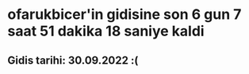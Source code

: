 # ofarukbicer'in gidisine son 6 gun 7 saat 51 dakika 18 saniye kaldi

## Gidis tarihi: 30.09.2022 :(
